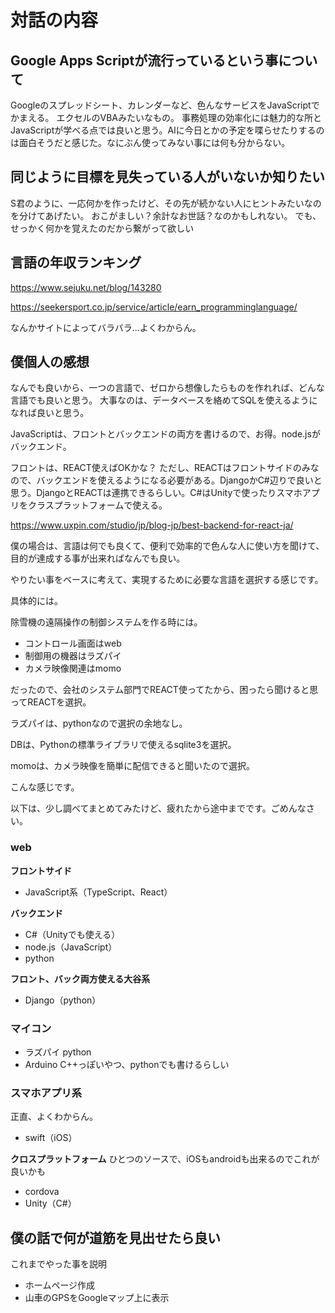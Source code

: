 # 対話の内容

## Google Apps Scriptが流行っているという事について

Googleのスプレッドシート、カレンダーなど、色んなサービスをJavaScriptでかまえる。
エクセルのVBAみたいなもの。
事務処理の効率化には魅力的な所とJavaScriptが学べる点では良いと思う。AIに今日とかの予定を喋らせたりするのは面白そうだと感じた。なにぶん使ってみない事には何も分からない。

## 同じように目標を見失っている人がいないか知りたい
S君のように、一応何かを作ったけど、その先が続かない人にヒントみたいなのを分けてあげたい。
おこがましい？余計なお世話？なのかもしれない。
でも、せっかく何かを覚えたのだから繋がって欲しい

## 言語の年収ランキング
https://www.sejuku.net/blog/143280

https://seekersport.co.jp/service/article/earn_programminglanguage/

なんかサイトによってバラバラ…よくわからん。

## 僕個人の感想

なんでも良いから、一つの言語で、ゼロから想像したらものを作れれば、どんな言語でも良いと思う。
大事なのは、データベースを絡めてSQLを使えるようになれば良いと思う。

JavaScriptは、フロントとバックエンドの両方を書けるので、お得。node.jsがバックエンド。

フロントは、REACT使えばOKかな？
ただし、REACTはフロントサイドのみなので、バックエンドを使えるようになる必要がある。DjangoかC#辺りで良いと思う。DjangoとREACTは連携できるらしい。C#はUnityで使ったりスマホアプリをクラスプラットフォームで使える。

https://www.uxpin.com/studio/jp/blog-jp/best-backend-for-react-ja/

僕の場合は、言語は何でも良くて、便利で効率的で色んな人に使い方を聞けて、目的が達成する事が出来ればなんでも良い。

やりたい事をベースに考えて、実現するために必要な言語を選択する感じです。

具体的には。

除雪機の遠隔操作の制御システムを作る時には。

- コントロール画面はweb
- 制御用の機器はラズパイ
- カメラ映像関連はmomo

だったので、会社のシステム部門でREACT使ってたから、困ったら聞けると思ってREACTを選択。

ラズパイは、pythonなので選択の余地なし。

DBは、Pythonの標準ライブラリで使えるsqlite3を選択。

momoは、カメラ映像を簡単に配信できると聞いたので選択。

こんな感じです。

以下は、少し調べてまとめてみたけど、疲れたから途中までです。ごめんなさい。

### web
**フロントサイド**
- JavaScript系（TypeScript、React）

**バックエンド**
- C#（Unityでも使える）
- node.js（JavaScript）
- python

**フロント、バック両方使える大谷系**
- Django（python）

### マイコン
- ラズパイ python
- Arduino C++っぽいやつ、pythonでも書けるらしい

### スマホアプリ系
正直、よくわからん。

- swift（iOS）

**クロスプラットフォーム**
ひとつのソースで、iOSもandroidも出来るのでこれが良いかも
- cordova
- Unity（C#）

## 僕の話で何が道筋を見出せたら良い
これまでやった事を説明

- ホームページ作成
- 山車のGPSをGoogleマップ上に表示
